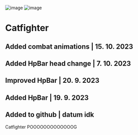 ![image](https://github.com/OreonCZ/CatfighterUnity/assets/115612408/b049e630-9a79-4d5d-8b59-8d27f15ab25c)
![image](https://github.com/OreonCZ/CatfighterUnity/assets/115612408/505bb428-c3cc-404d-a114-4e8e6da179ce)
<h1>Catfighter</h1>
<h2>Added combat animations | 15. 10. 2023</h2>
<h2>Added HpBar head change | 7. 10. 2023</h2>
<h2>Improved HpBar | 20. 9. 2023</h2>
<h2>Added HpBar | 19. 9. 2023</h2>
<h2>Added to github | datum idk</h2>
Catfighter POOOOOOOOOOOOOG
